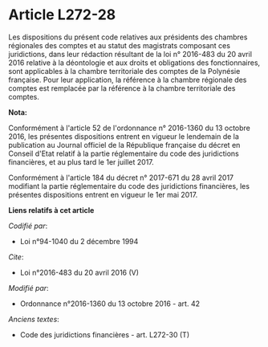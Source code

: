 # Article L272-28

Les dispositions du présent code relatives aux présidents des chambres régionales des comptes et au statut des magistrats
composant ces juridictions, dans leur rédaction résultant de la loi n° 2016-483 du 20 avril 2016 relative à la déontologie et
aux droits et obligations des fonctionnaires,  sont applicables à la chambre territoriale des comptes de la Polynésie
française. Pour leur application, la référence à la chambre régionale des comptes est remplacée par la référence à la chambre
territoriale des comptes.

**Nota:**

Conformément à l'article 52 de l'ordonnance n° 2016-1360 du 13 octobre 2016, les présentes dispositions entrent en vigueur le
lendemain de la publication au Journal officiel de la République française du décret en Conseil d'Etat relatif à la partie
réglementaire du code des juridictions financières, et au plus tard le 1er juillet 2017.

Conformément à l'article 184 du décret n° 2017-671 du 28 avril 2017 modifiant la partie réglementaire du code des
juridictions financières, les présentes dispositions entrent en vigueur le 1er mai 2017.

**Liens relatifs à cet article**

_Codifié par_:

  - Loi n°94-1040 du 2 décembre 1994

_Cite_:

  - Loi n°2016-483 du 20 avril 2016 (V)

_Modifié par_:

  - Ordonnance n°2016-1360 du 13 octobre 2016 - art. 42

_Anciens textes_:

  - Code des juridictions financières - art. L272-30 (T)

